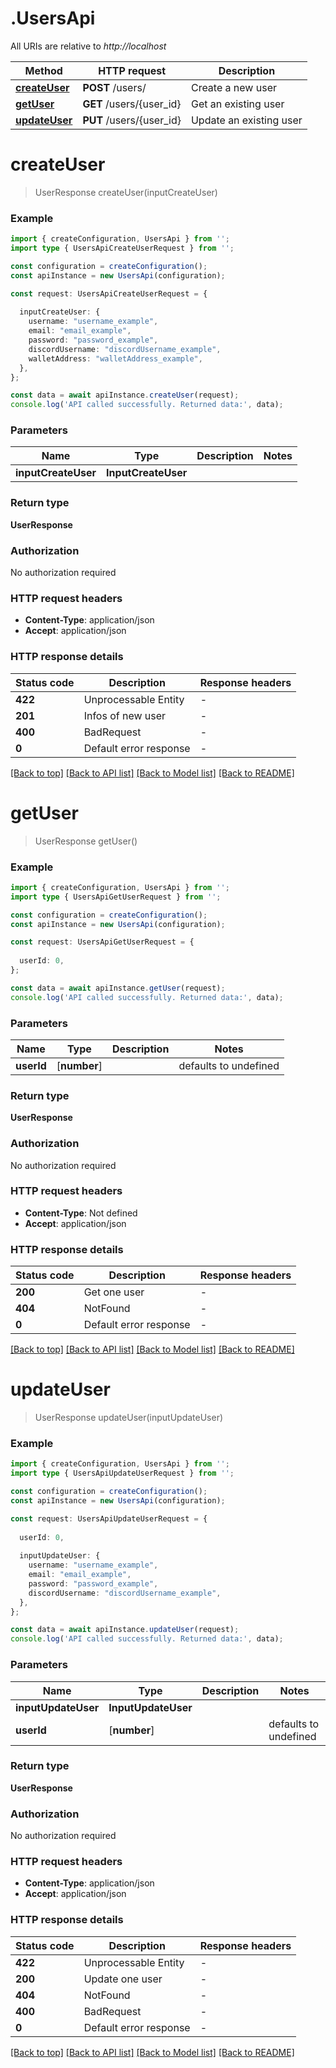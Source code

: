 # .UsersApi

All URIs are relative to *http://localhost*

Method | HTTP request | Description
------------- | ------------- | -------------
[**createUser**](UsersApi.md#createUser) | **POST** /users/ | Create a new user
[**getUser**](UsersApi.md#getUser) | **GET** /users/{user_id} | Get an existing user
[**updateUser**](UsersApi.md#updateUser) | **PUT** /users/{user_id} | Update an existing user


# **createUser**
> UserResponse createUser(inputCreateUser)


### Example


```typescript
import { createConfiguration, UsersApi } from '';
import type { UsersApiCreateUserRequest } from '';

const configuration = createConfiguration();
const apiInstance = new UsersApi(configuration);

const request: UsersApiCreateUserRequest = {
  
  inputCreateUser: {
    username: "username_example",
    email: "email_example",
    password: "password_example",
    discordUsername: "discordUsername_example",
    walletAddress: "walletAddress_example",
  },
};

const data = await apiInstance.createUser(request);
console.log('API called successfully. Returned data:', data);
```


### Parameters

Name | Type | Description  | Notes
------------- | ------------- | ------------- | -------------
 **inputCreateUser** | **InputCreateUser**|  |


### Return type

**UserResponse**

### Authorization

No authorization required

### HTTP request headers

 - **Content-Type**: application/json
 - **Accept**: application/json


### HTTP response details
| Status code | Description | Response headers |
|-------------|-------------|------------------|
**422** | Unprocessable Entity |  -  |
**201** | Infos of new user |  -  |
**400** | BadRequest |  -  |
**0** | Default error response |  -  |

[[Back to top]](#) [[Back to API list]](README.md#documentation-for-api-endpoints) [[Back to Model list]](README.md#documentation-for-models) [[Back to README]](README.md)

# **getUser**
> UserResponse getUser()


### Example


```typescript
import { createConfiguration, UsersApi } from '';
import type { UsersApiGetUserRequest } from '';

const configuration = createConfiguration();
const apiInstance = new UsersApi(configuration);

const request: UsersApiGetUserRequest = {
  
  userId: 0,
};

const data = await apiInstance.getUser(request);
console.log('API called successfully. Returned data:', data);
```


### Parameters

Name | Type | Description  | Notes
------------- | ------------- | ------------- | -------------
 **userId** | [**number**] |  | defaults to undefined


### Return type

**UserResponse**

### Authorization

No authorization required

### HTTP request headers

 - **Content-Type**: Not defined
 - **Accept**: application/json


### HTTP response details
| Status code | Description | Response headers |
|-------------|-------------|------------------|
**200** | Get one user |  -  |
**404** | NotFound |  -  |
**0** | Default error response |  -  |

[[Back to top]](#) [[Back to API list]](README.md#documentation-for-api-endpoints) [[Back to Model list]](README.md#documentation-for-models) [[Back to README]](README.md)

# **updateUser**
> UserResponse updateUser(inputUpdateUser)


### Example


```typescript
import { createConfiguration, UsersApi } from '';
import type { UsersApiUpdateUserRequest } from '';

const configuration = createConfiguration();
const apiInstance = new UsersApi(configuration);

const request: UsersApiUpdateUserRequest = {
  
  userId: 0,
  
  inputUpdateUser: {
    username: "username_example",
    email: "email_example",
    password: "password_example",
    discordUsername: "discordUsername_example",
  },
};

const data = await apiInstance.updateUser(request);
console.log('API called successfully. Returned data:', data);
```


### Parameters

Name | Type | Description  | Notes
------------- | ------------- | ------------- | -------------
 **inputUpdateUser** | **InputUpdateUser**|  |
 **userId** | [**number**] |  | defaults to undefined


### Return type

**UserResponse**

### Authorization

No authorization required

### HTTP request headers

 - **Content-Type**: application/json
 - **Accept**: application/json


### HTTP response details
| Status code | Description | Response headers |
|-------------|-------------|------------------|
**422** | Unprocessable Entity |  -  |
**200** | Update one user |  -  |
**404** | NotFound |  -  |
**400** | BadRequest |  -  |
**0** | Default error response |  -  |

[[Back to top]](#) [[Back to API list]](README.md#documentation-for-api-endpoints) [[Back to Model list]](README.md#documentation-for-models) [[Back to README]](README.md)


